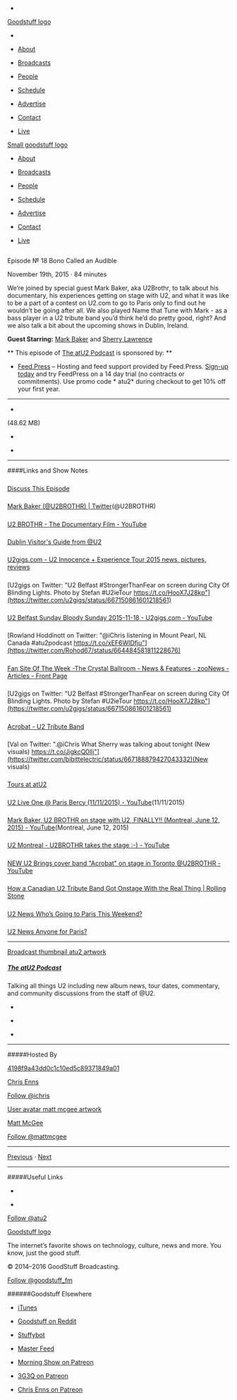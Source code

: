 

-
[Goodstuff logo](http://www.goodstuff.fm/)[](/assets/goodstuff_logo-17c1fe6f378352de5d7345f76152130b.svg)

-


-  [About](/about)

-  [Broadcasts](/broadcasts)

-  [People](/people)

-  [Schedule](/schedule)

-  [Advertise](/advertise)

-  [Contact](/contact)

-  [Live](/live)


[Small goodstuff logo](http://www.goodstuff.fm/)[](/assets/small_goodstuff_logo-bf032e72b9ec41494f4d90905f1ad619.svg)


-  [About](/about)

-  [Broadcasts](/broadcasts)

-  [People](/people)

-  [Schedule](/schedule)

-  [Advertise](/advertise)

-  [Contact](/contact)

-  [Live](/live)


##
Episode № 18
Bono Called an Audible


November 19th, 2015
&middot;
84
minutes


We&rsquo;re joined by special guest Mark Baker, aka U2Brothr, to talk about his documentary, his experiences getting on stage with U2, and what it was like to be a part of a contest on U2.com to go to Paris only to find out he wouldn&rsquo;t be going after all. We also played Name that Tune with Mark - as a bass player in a U2 tribute band you&rsquo;d think he&rsquo;d do pretty good, right? And we also talk a bit about the upcoming shows in Dublin, Ireland.


**Guest Starring:**
[Mark Baker](/people/mark-baker) and  [Sherry Lawrence](/people/sherry-lawrence)


**
This episode of
[The atU2 Podcast](/atu2)
is sponsored by:
**


-  [Feed.Press](http://feed.press/atu2) – Hosting and feed support provided by Feed.Press.  [Sign-up today](http://feed.press/atu2) and try FeedPress on a 14 day trial (no contracts or commitments). Use promo code * atu2* during checkout to get 10% off your first year.


------------------------------


-
[](http://podcasts-1.feedpress.co/12572/atu2-18.mp3)(48.62 MB)

-
[](http://twitter.com/intent/tweet?text=The%20atU2%20Podcast%20%E2%84%96%2018%20on%20@goodstuff_fm%20-%20http://goodstuff.fm/atu2/18)

-
[](http://www.facebook.com/sharer/sharer.php?u=http://goodstuff.fm/atu2/18)


------------------------------


####Links and Show Notes

#####
[Discuss This Episode](https://www.reddit.com/r/Goodstuff_fm/comments/3tgfhc/the_atu2_podcast_18_bono_called_an_audible/)


#####
[Mark Baker (@U2BROTHR) | Twitter](https://twitter.com/U2BROTHR)(@U2BROTHR)


#####
[U2 BROTHR - The Documentary Film - YouTube](https://www.youtube.com/watch?v=gmiotZT3k_0)


#####
[Dublin Visitor's Guide from @U2](http://www.atu2.com/news/dublin-visitors-guide.html)


#####
[U2gigs.com - U2 Innocence + Experience Tour 2015 news, pictures, reviews](http://www.u2gigs.com/)


#####
[U2gigs on Twitter: "U2 Belfast #StrongerThanFear on screen during City Of Blinding Lights. Photo by Stefan #U2ieTour https://t.co/HooX7J28kp"](https://twitter.com/u2gigs/status/667150861601218561)


#####
[U2 Belfast Sunday Bloody Sunday 2015-11-18 - U2gigs.com - YouTube](https://www.youtube.com/watch?v=DTH-kTIJPcY&feature=youtu.be)


#####
[Rowland Hoddinott on Twitter: "@iChris listening in Mount Pearl, NL Canada #atu2podcast https://t.co/xEF6WIDfju"](https://twitter.com/Rohod67/status/664484581811228676)


#####
[Fan Site Of The Week -The Crystal Ballroom - News & Features - zooNews - Articles - Front Page](http://zootopia.u2.com/articles.html/_/zoonews/fan-site-of-the-week-the-crystal-ballroom-r41)


#####
[U2gigs on Twitter: "U2 Belfast #StrongerThanFear on screen during City Of Blinding Lights. Photo by Stefan #U2ieTour https://t.co/HooX7J28kp"](https://twitter.com/u2gigs/status/667150861601218561)


#####
[Acrobat - U2 Tribute Band](http://u2tributelive.com/)


#####
[Val on Twitter: ".@iChris What Sherry was talking about tonight (New visuals) https://t.co/JigkcQ0lIj"](https://twitter.com/bibittelectric/status/667188879427043332)(New visuals)


#####
[Tours at atU2](http://tours.atu2.com/)


#####
[U2 Live One @ Paris Bercy (11/11/2015) - YouTube](https://www.youtube.com/watch?v=IAYR0jKu198)(11/11/2015)


#####
[Mark Baker, U2 BROTHR on stage with U2 ,FINALLY!! (Montreal, June 12, 2015) - YouTube](https://www.youtube.com/watch?v=l8NWvHcIoMQ)(Montreal, June 12, 2015)


#####
[U2 Montreal - U2BROTHR takes the stage :-) - YouTube](https://www.youtube.com/watch?v=aF1R4IuomuU)


#####
[NEW U2 Brings cover band "Acrobat" on stage in Toronto @U2BROTHR - YouTube](https://www.youtube.com/watch?v=vpjIVxH7Q4Q)


#####
[How a Canadian U2 Tribute Band Got Onstage With the Real Thing | Rolling Stone](http://www.rollingstone.com/music/news/how-a-canadian-u2-tribute-band-got-onstage-with-the-real-thing-20150707)


#####
[U2  News  Who’s Going to Paris This Weekend?](http://www.u2.com/news/title/whoa-going-to-paris-this-weekend/news/)


#####
[U2  News  Anyone for Paris?](http://www.u2.com/news/title/anyone-for-paris/news)


------------------------------


[Broadcast thumbnail atu2 artwork](/atu2)[](https://goodstuffs3.s3.amazonaws.com/uploads/broadcast/image/34/broadcast_thumbnail_atu2_artwork.png)

##### [The atU2 Podcast](/atu2)


Talking all things U2 including new album news, tour dates, commentary, and community discussions from the staff of @U2.

-
[](https://itunes.apple.com/ca/podcast/the-atu2-podcast/id1018994132?mt=2)

-
[](http://feeds.goodstuff.fm/atu2)

-
[](mailto:chris@goodstuff.fm?cc=sponsorship%40goodstuff.fm&subject=%5BGoodStuff%20FM%5D%20Sponsorship%20Inquiry%20for%20The%20atU2%20Podcast)


------------------------------


#####Hosted By


[4198f9a43dd0c1c10ed5c89371849a01](/people/chris-enns)[](http://gravatar.com/avatar/4198f9a43dd0c1c10ed5c89371849a01.png?s=300&r=pg)

[Chris Enns](/people/chris-enns)


[Follow @ichris](https://twitter.com/ichris)


[User avatar matt mcgee artwork](/people/matt-mcgee)[](https://goodstuffs3.s3.amazonaws.com/uploads/user/avatar/81/user_avatar_matt-mcgee_artwork.png)

[Matt McGee](/people/matt-mcgee)


[Follow @mattmcgee](https://twitter.com/mattmcgee)


------------------------------


[Previous](/atu2/17)
&middot;
[Next](/atu2/19)


------------------------------


#####Useful Links

-
[](mailto:chris@goodstuff.fm?subject=%5BGoodstuff%20FM%5D%20Feedback%20for%20The%20atU2%20Podcast)

-
[Follow @atu2](https://twitter.com/atu2)


[Goodstuff logo](http://www.goodstuff.fm/)[](/assets/goodstuff_logo-17c1fe6f378352de5d7345f76152130b.svg)


The internet’s favorite shows on technology, culture, news and more. You know, just the good stuff.


&copy; 2014&ndash;2016 GoodStuff Broadcasting.

[Follow @goodstuff_fm](https://twitter.com/goodstufffm)


######Goodstuff Elsewhere

-  [iTunes](https://itunes.apple.com/us/artist/goodstuff-fm/id843385597?mt=2)

-  [Goodstuff on Reddit](https://www.reddit.com/r/Goodstuff_fm/)

-  [Stuffybot](http://stuffybot.goodstuff.fm)

-  [Master Feed](/master/feed)

-  [Morning Show on Patreon](https://www.patreon.com/morningshow)

-  [3G3Q on Patreon](https://www.patreon.com/3g3q)

-  [Chris Enns on Patreon](https://www.patreon.com/ichris)
